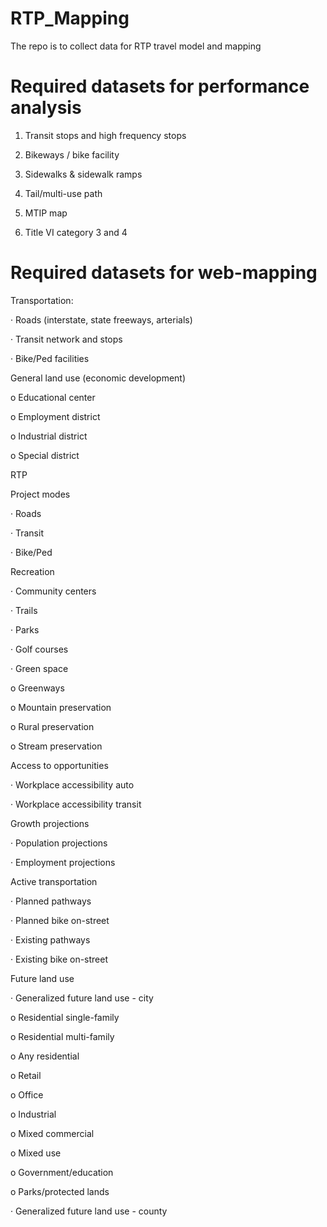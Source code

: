 # RTP_Mapping
The repo is to collect data for RTP travel model and mapping

# Required datasets for performance analysis

1. Transit stops and high frequency stops

2. Bikeways / bike facility

3. Sidewalks & sidewalk ramps

4. Tail/multi-use path

5. MTIP map

6. Title VI category 3 and 4


# Required datasets for web-mapping
Transportation:

·        Roads (interstate, state freeways, arterials)

·        Transit network and stops

·        Bike/Ped facilities


General land use (economic development)

o   Educational center

o   Employment district

o   Industrial district

o   Special district

 

RTP

Project modes

·        Roads

·        Transit

·        Bike/Ped

Recreation

·        Community centers 

·        Trails

·        Parks

·        Golf courses

·        Green space

o   Greenways

o   Mountain preservation

o   Rural preservation

o   Stream preservation
 
 
Access to opportunities

·        Workplace accessibility auto

·        Workplace accessibility transit
 

Growth projections

·        Population projections

·        Employment projections


Active transportation

·        Planned pathways

·        Planned bike on-street

·        Existing pathways

·        Existing bike on-street

Future land use

·        Generalized future land use - city

o   Residential single-family

o   Residential multi-family

o   Any residential

o   Retail

o   Office

o   Industrial

o   Mixed commercial

o   Mixed use

o   Government/education

o   Parks/protected lands

·        Generalized future land use - county
